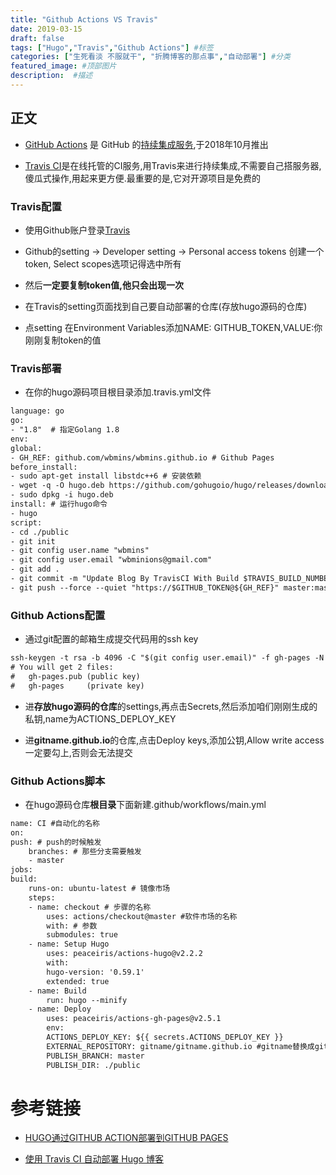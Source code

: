 ```yaml
---
title: "Github Actions VS Travis"
date: 2019-03-15
draft: false
tags: ["Hugo","Travis","Github Actions"] #标签
categories: ["生死看淡 不服就干", "折腾博客的那点事","自动部署"] #分类
featured_image: #顶部图片
description:  #描述
---
```

## 正文

- [GitHub Actions](https://github.com/features/actions) 是 GitHub 的[持续集成服务](http://www.ruanyifeng.com/blog/2015/09/continuous-integration.html),于2018年10月推出

- [Travis CI](https://travis-ci.org/)是在线托管的CI服务,用Travis来进行持续集成,不需要自己搭服务器,傻瓜式操作,用起来更方便.最重要的是,它对开源项目是免费的

### **Travis配置**

- 使用Github账户登录[Travis](https://travis-ci.org/)

- Github的setting -> Developer setting -> Personal access tokens 创建一个token, Select scopes选项记得选中所有

- 然后**一定要复制token值,他只会出现一次**

- 在Travis的setting页面找到自己要自动部署的仓库(存放hugo源码的仓库)

- 点setting 在Environment Variables添加NAME: GITHUB_TOKEN,VALUE:你刚刚复制token的值

### **Travis部署**

- 在你的hugo源码项目根目录添加.travis.yml文件

```txt
language: go
go:
- "1.8"  # 指定Golang 1.8
env:
global:
- GH_REF: github.com/wbmins/wbmins.github.io # Github Pages
before_install:
- sudo apt-get install libstdc++6 # 安装依赖
- wget -q -O hugo.deb https://github.com/gohugoio/hugo/releases/download/v0.55.6/hugo_extended_0.55.6_Linux-64bit.deb # 安装 hugo （version: v0.54.0）
- sudo dpkg -i hugo.deb
install: # 运行hugo命令
- hugo
script:
- cd ./public
- git init
- git config user.name "wbmins"
- git config user.email "wbminions@gmail.com"
- git add .
- git commit -m "Update Blog By TravisCI With Build $TRAVIS_BUILD_NUMBER"
- git push --force --quiet "https://$GITHUB_TOKEN@${GH_REF}" master:master  # Github Pages
```

### **Github Actions配置**

- 通过git配置的邮箱生成提交代码用的ssh key

```txt
ssh-keygen -t rsa -b 4096 -C "$(git config user.email)" -f gh-pages -N ""
# You will get 2 files:
#   gh-pages.pub (public key)
#   gh-pages     (private key)
```
- 进**存放hugo源码的仓库**的settings,再点击Secrets,然后添加咱们刚刚生成的私钥,name为ACTIONS_DEPLOY_KEY

- 进**gitname.github.io**的仓库,点击Deploy keys,添加公钥,Allow write access一定要勾上,否则会无法提交

### **Github Actions脚本**

- 在hugo源码仓库**根目录**下面新建.github/workflows/main.yml

```txt
name: CI #自动化的名称
on:
push: # push的时候触发
    branches: # 那些分支需要触发
    - master
jobs:
build:
    runs-on: ubuntu-latest # 镜像市场
    steps:
    - name: checkout # 步骤的名称
        uses: actions/checkout@master #软件市场的名称
        with: # 参数
        submodules: true
    - name: Setup Hugo
        uses: peaceiris/actions-hugo@v2.2.2
        with:
        hugo-version: '0.59.1'
        extended: true
    - name: Build
        run: hugo --minify
    - name: Deploy
        uses: peaceiris/actions-gh-pages@v2.5.1
        env:
        ACTIONS_DEPLOY_KEY: ${{ secrets.ACTIONS_DEPLOY_KEY }}
        EXTERNAL_REPOSITORY: gitname/gitname.github.io #gitname替换成github用户名
        PUBLISH_BRANCH: master
        PUBLISH_DIR: ./public
```
# 参考链接

- [HUGO通过GITHUB ACTION部署到GITHUB PAGES](https://tianhui.xin/blog/2019/11/17/hugousegithubactionstopages/)

- [使用 Travis CI 自动部署 Hugo 博客](https://mogeko.me/2018/028/)